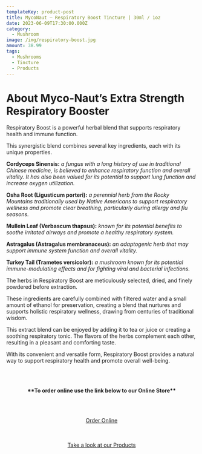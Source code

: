 ```yaml
---
templateKey: product-post
title: MycoNaut – Respiratory Boost Tincture | 30ml / 1oz
date: 2023-06-09T17:30:00.000Z
category:
  - Mushroom
image: /img/respiratory-boost.jpg
amount: 38.99
tags:
  - Mushrooms
  - Tincture
  - Products
---
```

# **About Myco-Naut’s Extra Strength Respiratory Booster**

Respiratory Boost is a powerful herbal blend that supports respiratory health and immune function.

This synergistic blend combines several key ingredients, each with its unique properties.

**Cordyceps Sinensis:** *a fungus with a long history of use in traditional Chinese medicine, is believed to enhance respiratory function and overall vitality. It has also been valued for its potential to support lung function and increase oxygen utilization.*

**Osha Root (Ligusticum porteri):** *a perennial herb from the Rocky Mountains traditionally used by Native Americans to support respiratory wellness and promote clear breathing, particularly during allergy and flu seasons.*

**Mullein Leaf (Verbascum thapsus):** *known for its potential benefits to soothe irritated airways and promote a healthy respiratory system.*

**Astragalus (Astragalus membranaceus):** *an adaptogenic herb that may support immune system function and overall vitality.*

**Turkey Tail (Trametes versicolor):** *a mushroom known for its potential immune-modulating effects and for fighting viral and bacterial infections.*

The herbs in Respiratory Boost are meticulously selected, dried, and finely powdered before extraction.

These ingredients are carefully combined with filtered water and a small amount of ethanol for preservation, creating a blend that nurtures and supports holistic respiratory wellness, drawing from centuries of traditional wisdom.

This extract blend can be enjoyed by adding it to tea or juice or creating a soothing respiratory tonic. The flavors of the herbs complement each other, resulting in a pleasant and comforting taste.

With its convenient and versatile form, Respiratory Boost provides a natural way to support respiratory health and promote overall well-being.

<br><br>

<Center>

**\*\*To order online use the link below to our Online Store\*\***

<br><br>

<Center><a class="link-view-more-products" target="_blank" href="https://capitalcbd.shop/product/3chi-battery-starter-kit/">Order Online</a></

<br><br><br>

<Center><a class="link-view-more-products" target="_blank" href="https://capitalamericanshaman.com/products">Take a look at our Products</a></Center>

<br><br>